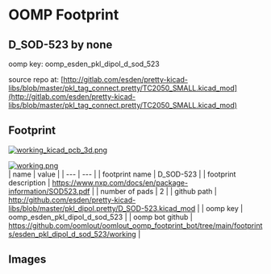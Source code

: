 # OOMP Footprint  
## D_SOD-523  by none  
  
oomp key: oomp_esden_pkl_dipol_d_sod_523  
  
source repo at: [http://gitlab.com/esden/pretty-kicad-libs/blob/master/pkl_tag_connect.pretty/TC2050_SMALL.kicad_mod](http://gitlab.com/esden/pretty-kicad-libs/blob/master/pkl_tag_connect.pretty/TC2050_SMALL.kicad_mod)  
## Footprint  
  
[![working_kicad_pcb_3d.png](working_kicad_pcb_3d_600.png)](working_kicad_pcb_3d.png)  
  
[![working.png](working_600.png)](working.png)  
| name | value | 
| --- | --- | 
| footprint name | D_SOD-523 | 
| footprint description | https://www.nxp.com/docs/en/package-information/SOD523.pdf | 
| number of pads | 2 | 
| github path | http://github.com/esden/pretty-kicad-libs/blob/master/pkl_dipol.pretty/D_SOD-523.kicad_mod | 
| oomp key | oomp_esden_pkl_dipol_d_sod_523 | 
| oomp bot github | https://github.com/oomlout/oomlout_oomp_footprint_bot/tree/main/footprints/esden_pkl_dipol_d_sod_523/working | 
## Images  

